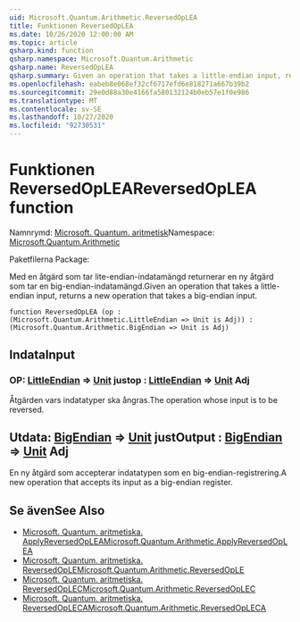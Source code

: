 ```yaml
---
uid: Microsoft.Quantum.Arithmetic.ReversedOpLEA
title: Funktionen ReversedOpLEA
ms.date: 10/26/2020 12:00:00 AM
ms.topic: article
qsharp.kind: function
qsharp.namespace: Microsoft.Quantum.Arithmetic
qsharp.name: ReversedOpLEA
qsharp.summary: Given an operation that takes a little-endian input, returns a new operation that takes a big-endian input.
ms.openlocfilehash: eabeb8e068ef32cf6717efd6e818271a667b39b2
ms.sourcegitcommit: 29e0d88a30e4166fa580132124b0eb57e1f0e986
ms.translationtype: MT
ms.contentlocale: sv-SE
ms.lasthandoff: 10/27/2020
ms.locfileid: "92730531"
---
```

# <a name="reversedoplea-function"></a><span data-ttu-id="1d5f7-102">Funktionen ReversedOpLEA</span><span class="sxs-lookup"><span data-stu-id="1d5f7-102">ReversedOpLEA function</span></span>

<span data-ttu-id="1d5f7-103">Namnrymd: [Microsoft. Quantum. aritmetisk](xref:Microsoft.Quantum.Arithmetic)</span><span class="sxs-lookup"><span data-stu-id="1d5f7-103">Namespace: [Microsoft.Quantum.Arithmetic](xref:Microsoft.Quantum.Arithmetic)</span></span>

<span data-ttu-id="1d5f7-104">Paketfilerna [](https://nuget.org/packages/)</span><span class="sxs-lookup"><span data-stu-id="1d5f7-104">Package: [](https://nuget.org/packages/)</span></span>


<span data-ttu-id="1d5f7-105">Med en åtgärd som tar lite-endian-indatamängd returnerar en ny åtgärd som tar en big-endian-indatamängd.</span><span class="sxs-lookup"><span data-stu-id="1d5f7-105">Given an operation that takes a little-endian input, returns a new operation that takes a big-endian input.</span></span>

```qsharp
function ReversedOpLEA (op : (Microsoft.Quantum.Arithmetic.LittleEndian => Unit is Adj)) : (Microsoft.Quantum.Arithmetic.BigEndian => Unit is Adj)
```


## <a name="input"></a><span data-ttu-id="1d5f7-106">Indata</span><span class="sxs-lookup"><span data-stu-id="1d5f7-106">Input</span></span>

### <a name="op--littleendian--unit-adj"></a><span data-ttu-id="1d5f7-107">OP: [LittleEndian](xref:Microsoft.Quantum.Arithmetic.LittleEndian) => [Unit](xref:microsoft.quantum.lang-ref.unit) just</span><span class="sxs-lookup"><span data-stu-id="1d5f7-107">op : [LittleEndian](xref:Microsoft.Quantum.Arithmetic.LittleEndian) => [Unit](xref:microsoft.quantum.lang-ref.unit) Adj</span></span>

<span data-ttu-id="1d5f7-108">Åtgärden vars indatatyper ska ångras.</span><span class="sxs-lookup"><span data-stu-id="1d5f7-108">The operation whose input is to be reversed.</span></span>



## <a name="output--bigendian--unit-adj"></a><span data-ttu-id="1d5f7-109">Utdata: [BigEndian](xref:Microsoft.Quantum.Arithmetic.BigEndian) => [Unit](xref:microsoft.quantum.lang-ref.unit) just</span><span class="sxs-lookup"><span data-stu-id="1d5f7-109">Output : [BigEndian](xref:Microsoft.Quantum.Arithmetic.BigEndian) => [Unit](xref:microsoft.quantum.lang-ref.unit) Adj</span></span>

<span data-ttu-id="1d5f7-110">En ny åtgärd som accepterar indatatypen som en big-endian-registrering.</span><span class="sxs-lookup"><span data-stu-id="1d5f7-110">A new operation that accepts its input as a big-endian register.</span></span>

## <a name="see-also"></a><span data-ttu-id="1d5f7-111">Se även</span><span class="sxs-lookup"><span data-stu-id="1d5f7-111">See Also</span></span>

- [<span data-ttu-id="1d5f7-112">Microsoft. Quantum. aritmetiska. ApplyReversedOpLEA</span><span class="sxs-lookup"><span data-stu-id="1d5f7-112">Microsoft.Quantum.Arithmetic.ApplyReversedOpLEA</span></span>](xref:Microsoft.Quantum.Arithmetic.ApplyReversedOpLEA)
- [<span data-ttu-id="1d5f7-113">Microsoft. Quantum. aritmetiska. ReversedOpLE</span><span class="sxs-lookup"><span data-stu-id="1d5f7-113">Microsoft.Quantum.Arithmetic.ReversedOpLE</span></span>](xref:Microsoft.Quantum.Arithmetic.ReversedOpLE)
- [<span data-ttu-id="1d5f7-114">Microsoft. Quantum. aritmetiska. ReversedOpLEC</span><span class="sxs-lookup"><span data-stu-id="1d5f7-114">Microsoft.Quantum.Arithmetic.ReversedOpLEC</span></span>](xref:Microsoft.Quantum.Arithmetic.ReversedOpLEC)
- [<span data-ttu-id="1d5f7-115">Microsoft. Quantum. aritmetiska. ReversedOpLECA</span><span class="sxs-lookup"><span data-stu-id="1d5f7-115">Microsoft.Quantum.Arithmetic.ReversedOpLECA</span></span>](xref:Microsoft.Quantum.Arithmetic.ReversedOpLECA)
